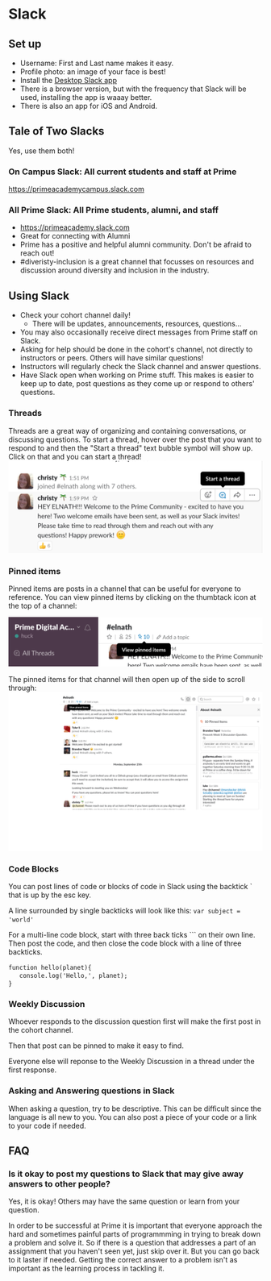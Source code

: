 # Slack

## Set up
- Username: First and Last name makes it easy. 
- Profile photo: an image of your face is best!
- Install the [Desktop Slack app](https://itunes.apple.com/app/slack/id803453959)
 - There is a browser version, but with the frequency that Slack will be used, installing the app is waaay better.
- There is also an app for iOS and Android.

## Tale of Two Slacks
Yes, use them both!
### On Campus Slack: All current students and staff at Prime
https://primeacademycampus.slack.com

### All Prime Slack: All Prime students, alumni, and staff
- https://primeacademy.slack.com
- Great for connecting with Alumni
- Prime has a positive and helpful alumni community. Don't be afraid to reach out!
- \#diveristy-inclusion is a great channel that focusses on resources and discussion around diversity and inclusion in the industry.

## Using Slack

- Check your cohort channel daily!
  - There will be updates, announcements, resources, questions...
- You may also occasionally receive direct messages from Prime staff on Slack. 
- Asking for help should be done in the cohort's channel, not directly to instructors or peers. Others will have similar questions!
- Instructors will regularly check the Slack channel and answer questions.
- Have Slack open when working on Prime stuff. This makes is easier to keep up to date, post questions as they come up or respond to others' questions.

### Threads
Threads are a great way of organizing and containing conversations, or discussing questions. To start a thread, hover over the post that you want to respond to and then the "Start a thread" text bubble symbol will show up. Click on that and you can start a thread!
![alt text](start-thread.png "Logo Title Text 1")
### Pinned items
Pinned items are posts in a channel that can be useful for everyone to reference. You can view pinned items by clicking on the thumbtack icon at the top of a channel:

![hover over thumbtack icon](view-pinned.png "How to view pinned items")

The pinned items for that channel will then open up of the side to scroll through:
![showing pinned items on right side of screen](pinned-items.png "Pinned items view")

### Code Blocks

You can post lines of code or blocks of code in Slack using the backtick \` that is up by the esc key.

A line surrounded by single backticks will look like this: `var subject = 'world'`

For a multi-line code block, start with three back ticks \``` on their own line. Then post the code, and then close the code block with a line of three backticks. 

```
function hello(planet){
   console.log('Hello,', planet);
}
```

### Weekly Discussion
Whoever responds to the discussion question first will make the first post in the cohort channel.

Then that post can be pinned to make it easy to find.

Everyone else will reponse to the Weekly Discussion in a thread under the first response. 

### Asking and Answering questions in Slack
When asking a question, try to be descriptive. This can be difficult since the language is all new to you.
You can also post a piece of your code or a link to your code if needed.

## FAQ

### Is it okay to post my questions to Slack that may give away answers to other people?
Yes, it is okay! Others may have the same question or learn from your question.

In order to be successful at Prime it is important that everyone approach the hard and sometimes painful parts of programmming in trying to break down a problem and solve it. So if there is a question that addresses a part of an assignment that you haven't seen yet, just skip over it. But you can go back to it laster if needed. Getting the correct answer to a problem isn't as important as the learning process in tackling it.
